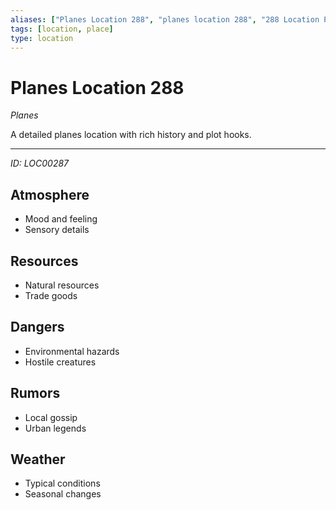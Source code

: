 ```yaml
---
aliases: ["Planes Location 288", "planes location 288", "288 Location Planes"]
tags: [location, place]
type: location
---
```


# Planes Location 288

*Planes*

A detailed planes location with rich history and plot hooks.

---
*ID: LOC00287*

## Atmosphere
- Mood and feeling
- Sensory details


## Resources
- Natural resources
- Trade goods


## Dangers
- Environmental hazards
- Hostile creatures


## Rumors
- Local gossip
- Urban legends


## Weather
- Typical conditions
- Seasonal changes
